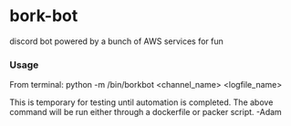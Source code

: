 # bork-bot
discord bot powered by a bunch of AWS services for fun

### Usage
From terminal:
python -m /bin/borkbot <channel_name> <token> <logfile_name>

This is temporary for testing until automation is completed. The above
command will be run either through a dockerfile or packer script.
-Adam

